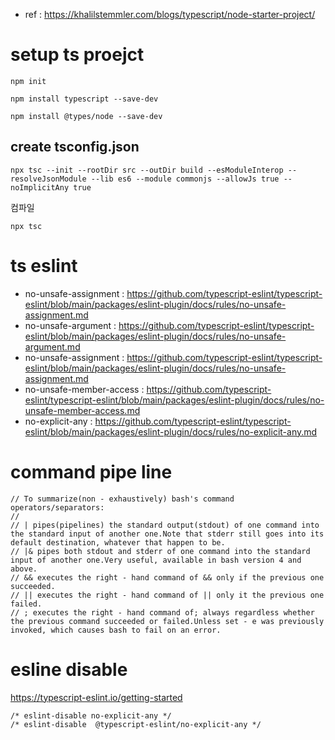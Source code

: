 * ref : <https://khalilstemmler.com/blogs/typescript/node-starter-project/>

# setup ts proejct

```
npm init
```

```
npm install typescript --save-dev
```

```
npm install @types/node --save-dev
```

## create tsconfig.json

```
npx tsc --init --rootDir src --outDir build --esModuleInterop --resolveJsonModule --lib es6 --module commonjs --allowJs true --noImplicitAny true
```

컴파일

```
npx tsc
```


# ts eslint

* no-unsafe-assignment      : <https://github.com/typescript-eslint/typescript-eslint/blob/main/packages/eslint-plugin/docs/rules/no-unsafe-assignment.md>
* no-unsafe-argument        : <https://github.com/typescript-eslint/typescript-eslint/blob/main/packages/eslint-plugin/docs/rules/no-unsafe-argument.md>
* no-unsafe-assignment      : <https://github.com/typescript-eslint/typescript-eslint/blob/main/packages/eslint-plugin/docs/rules/no-unsafe-assignment.md>
* no-unsafe-member-access   : <https://github.com/typescript-eslint/typescript-eslint/blob/main/packages/eslint-plugin/docs/rules/no-unsafe-member-access.md>
* no-explicit-any           : <https://github.com/typescript-eslint/typescript-eslint/blob/main/packages/eslint-plugin/docs/rules/no-explicit-any.md>

# command pipe line

```
// To summarize(non - exhaustively) bash's command operators/separators:
//
// | pipes(pipelines) the standard output(stdout) of one command into the standard input of another one.Note that stderr still goes into its default destination, whatever that happen to be.
// |& pipes both stdout and stderr of one command into the standard input of another one.Very useful, available in bash version 4 and above.
// && executes the right - hand command of && only if the previous one succeeded.
// || executes the right - hand command of || only it the previous one failed.
// ; executes the right - hand command of; always regardless whether the previous command succeeded or failed.Unless set - e was previously invoked, which causes bash to fail on an error.
```

# esline disable

<https://typescript-eslint.io/getting-started>

```
/* eslint-disable no-explicit-any */
/* eslint-disable  @typescript-eslint/no-explicit-any */
```

